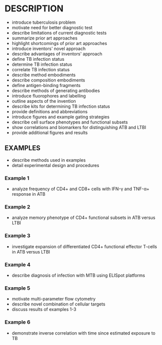 # DESCRIPTION

- introduce tuberculosis problem
- motivate need for better diagnostic test
- describe limitations of current diagnostic tests
- summarize prior art approaches
- highlight shortcomings of prior art approaches
- introduce inventors' novel approach
- describe advantages of inventors' approach
- define TB infection status
- determine TB infection status
- correlate TB infection status
- describe method embodiments
- describe composition embodiments
- define antigen-binding fragments
- describe methods of generating antibodies
- introduce fluorophores and labelling
- outline aspects of the invention
- describe kits for determining TB infection status
- provide definitions and abbreviations
- introduce figures and example gating strategies
- describe cell surface phenotypes and functional subsets
- show correlations and biomarkers for distinguishing ATB and LTBI
- provide additional figures and results

## EXAMPLES

- describe methods used in examples
- detail experimental design and procedures

### Example 1

- analyze frequency of CD4+ and CD8+ cells with IFN-γ and TNF-α+ response in ATB

### Example 2

- analyze memory phenotype of CD4+ functional subsets in ATB versus LTBI

### Example 3

- investigate expansion of differentiated CD4+ functional effector T-cells in ATB versus LTBI

### Example 4

- describe diagnosis of infection with MTB using ELISpot platforms

### Example 5

- motivate multi-parameter flow cytometry
- describe novel combination of cellular targets
- discuss results of examples 1-3

### Example 6

- demonstrate inverse correlation with time since estimated exposure to TB

